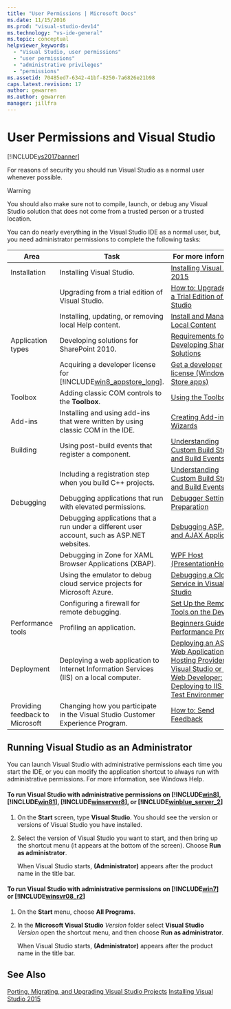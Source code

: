 ```yaml
---
title: "User Permissions | Microsoft Docs"
ms.date: 11/15/2016
ms.prod: "visual-studio-dev14"
ms.technology: "vs-ide-general"
ms.topic: conceptual
helpviewer_keywords:
  - "Visual Studio, user permissions"
  - "user permissions"
  - "administrative privileges"
  - "permissions"
ms.assetid: 70485ed7-6342-41bf-8250-7a6826e21b98
caps.latest.revision: 17
author: gewarren
ms.author: gewarren
manager: jillfra
---
```

# User Permissions and Visual Studio
[!INCLUDE[vs2017banner](../includes/vs2017banner.md)]

For reasons of security you should run Visual Studio as a normal user whenever possible.

> [!WARNING]
> You should also make sure not to compile, launch, or debug any Visual Studio solution that does not come from a trusted person or a trusted location.

 You can do nearly everything in the Visual Studio IDE as a normal user, but, you need administrator permissions to complete the following tasks:

|Area|Task|For more information|
|----------|----------|--------------------------|
|Installation|Installing Visual Studio.|[Installing Visual Studio 2015](../install/install-visual-studio-2015.md)|
||Upgrading from a trial edition of Visual Studio.|[How to: Upgrade from a Trial Edition of Visual Studio](../install/how-to-upgrade-from-a-trial-edition-of-visual-studio.md)|
||Installing, updating, or removing local Help content.|[Install and Manage Local Content](../ide/install-and-manage-local-content.md)|
|Application types|Developing solutions for SharePoint 2010.|[Requirements for Developing SharePoint Solutions](https://msdn.microsoft.com/library/ae8ff69d-4540-4380-ab0b-845f7108e89c)|
||Acquiring a developer license for [!INCLUDE[win8_appstore_long](../includes/win8-appstore-long-md.md)].|[Get a developer license (Windows Store apps)](http://go.microsoft.com/fwlink/?LinkID=241313)|
|Toolbox|Adding classic COM controls to the **Toolbox**.|[Using the Toolbox](../ide/using-the-toolbox.md)|
|Add-ins|Installing and using add-ins that were written by using classic COM in the IDE.|[Creating Add-ins and Wizards](https://msdn.microsoft.com/library/c5a47c21-6668-4de3-898d-afa969317e73)|
|Building|Using post-build events that register a component.|[Understanding Custom Build Steps and Build Events](https://msdn.microsoft.com/library/beb2f017-3e9f-4b2c-9b57-2572fd2628e4)|
||Including a registration step when you build C++ projects.|[Understanding Custom Build Steps and Build Events](https://msdn.microsoft.com/library/beb2f017-3e9f-4b2c-9b57-2572fd2628e4)|
|Debugging|Debugging applications that run with elevated permissions.|[Debugger Settings and Preparation](../debugger/debugger-settings-and-preparation.md)|
||Debugging applications that a run under a different user account, such as ASP.NET websites.|[Debugging ASP.NET and AJAX Applications](../debugger/debugging-aspnet-and-ajax-applications.md)|
||Debugging in Zone for XAML Browser Applications (XBAP).|[WPF Host (PresentationHost.exe)](https://msdn.microsoft.com/library/3215bfa1-722c-4ac8-a7c5-bdd02d30afbd)|
||Using the emulator to debug cloud service projects for Microsoft Azure.|[Debugging a Cloud Service in Visual Studio](http://go.microsoft.com/fwlink/?LinkId=266725)|
||Configuring a firewall for remote debugging.|[Set Up the Remote Tools on the Device](https://msdn.microsoft.com/library/90f45630-0d26-4698-8c1f-63f85a12db9c)|
|Performance tools|Profiling an application.|[Beginners Guide to Performance Profiling](../profiling/beginners-guide-to-performance-profiling.md)|
|Deployment|Deploying a web application to Internet Information Services (IIS) on a local computer.|[Deploying an ASP.NET Web Application to a Hosting Provider using Visual Studio or Visual Web Developer: Deploying to IIS as a Test Environment](http://go.microsoft.com/fwlink/?LinkId=266478)|
|Providing feedback to Microsoft|Changing how you participate in the Visual Studio Customer Experience Program.|[How to: Send Feedback](../misc/how-to-send-feedback-about-visual-studio.md)|

## Running Visual Studio as an Administrator
 You can launch Visual Studio with administrative permissions each time you start the IDE, or you can modify the application shortcut to always run with administrative permissions. For more information, see Windows Help.

#### To run Visual Studio with administrative permissions on [!INCLUDE[win8](../includes/win8-md.md)], [!INCLUDE[win81](../includes/win81-md.md)], [!INCLUDE[winserver8](../includes/winserver8-md.md)], or [!INCLUDE[winblue_server_2](../includes/winblue-server-2-md.md)]

1. On the **Start** screen, type **Visual Studio**. You should see the version or versions of Visual Studio you have installed.

2. Select the version of Visual Studio you want to start, and then bring up the shortcut menu (it appears at the bottom of the screen). Choose **Run as administrator**.

     When Visual Studio starts, **(Administrator)** appears after the product name in the title bar.

#### To run Visual Studio with administrative permissions on [!INCLUDE[win7](../includes/win7-md.md)] or [!INCLUDE[winsvr08_r2](../includes/winsvr08-r2-md.md)]

1. On the **Start** menu, choose **All Programs**.

2. In the **Microsoft Visual Studio** *Version* folder select  **Visual Studio** *Version* open the shortcut menu, and then choose **Run as administrator**.

     When Visual Studio starts, **(Administrator)** appears after the product name in the title bar.

## See Also
 [Porting, Migrating, and Upgrading Visual Studio Projects](../porting/porting-migrating-and-upgrading-visual-studio-projects.md)
 [Installing Visual Studio 2015](../install/install-visual-studio-2015.md)
